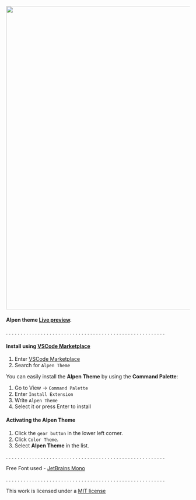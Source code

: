 <img width="830px" src="https://vscodethemes.com/e/yoko-luxelego.alpen/alpen.svg?language=javascript">

 #### Alpen theme [Live preview](https://vscodethemes.com/e/yoko-luxelego.alpen/alpen?language=javascript).

. . . . . . . . . . . . . . . . . . . . . . . . . . . . . . . . . . . . . . . . . . . . . . . . . . . . . . . 

#### Install using [VSCode Marketplace](https://marketplace.visualstudio.com/items?itemName=Yoko-Luxelego.alpen)

1. Enter [VSCode Marketplace](https://marketplace.visualstudio.com/items?itemName=Yoko-Luxelego.alpen)
2. Search for `Alpen Theme`

You can easily install the **Alpen Theme** by using the **Command Palette**:

1. Go to View -> `Command Palette`
2. Enter `Install Extension`
3. Write `Alpen Theme`
4. Select it or press Enter to install

#### Activating the Alpen Theme

1. Click the `gear button` in the lower left corner.
2. Click `Color Theme`.
3. Select **Alpen Theme** in the list.

. . . . . . . . . . . . . . . . . . . . . . . . . . . . . . . . . . . . . . . . . . . . . . . . . . . . . . .

Free Font used - [JetBrains Mono](https://www.jetbrains.com/lp/mono/)

. . . . . . . . . . . . . . . . . . . . . . . . . . . . . . . . . . . . . . . . . . . . . . . . . . . . . . .

This work is licensed under a [MIT license](https://github.com/luxelego/alpen_vscode_theme/blob/main/LICENSE)

